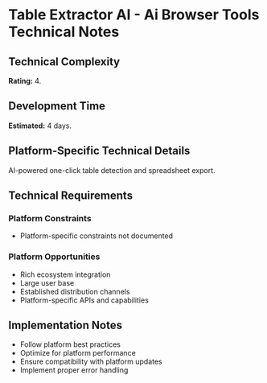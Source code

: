 # Table Extractor AI - Ai Browser Tools Technical Notes

## Technical Complexity
**Rating:** 4.

## Development Time
**Estimated:** 4 days.

## Platform-Specific Technical Details
AI-powered one-click table detection and spreadsheet export.

## Technical Requirements

### Platform Constraints
- Platform-specific constraints not documented

### Platform Opportunities
- Rich ecosystem integration
- Large user base
- Established distribution channels
- Platform-specific APIs and capabilities

## Implementation Notes
- Follow platform best practices
- Optimize for platform performance
- Ensure compatibility with platform updates
- Implement proper error handling
